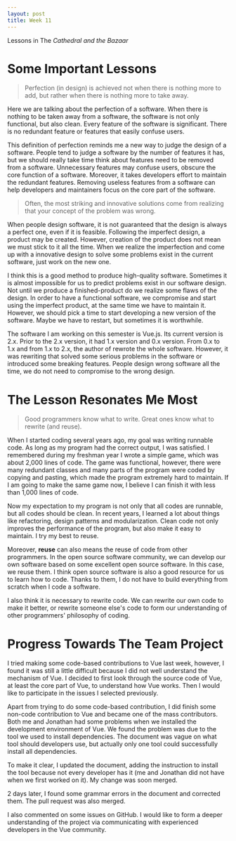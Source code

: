 ```yaml
---
layout: post
title: Week 11
---
```


Lessons in The _Cathedral and the Bazaar_

# Some Important Lessons

> Perfection (in design) is achieved not when there is nothing more to add, but rather when there is nothing more to take away.

Here we are talking about the perfection of a software. When there is nothing to be taken away from a software, the software is not only functional, but also clean. Every feature of the software is significant. There is no redundant feature or features that easily confuse users.

This definition of perfection reminds me a new way to judge the design of a software. People tend to judge a software by the number of features it has, but we should really take time think about features need to be removed from a software. Unnecessary features may confuse users, obscure the core function of a software. Moreover, it takes developers effort to maintain the redundant features. Removing useless features from a software can help developers and maintainers focus on the core part of the software.

> Often, the most striking and innovative solutions come from realizing that your concept of the problem was wrong.

When people design software, it is not guaranteed that the design is always a perfect one, even if it is feasible. Following the imperfect design, a product may be created. However, creation of the product does not mean we must stick to it all the time. When we realize the imperfection and come up with a innovative design to solve some problems exist in the current software, just work on the new one.

I think this is a good method to produce high-quality software. Sometimes it is almost impossible for us to predict problems exist in our software design. Not until we produce a finished-product do we realize some flaws of the design. In order to have a functional software, we compromise and start using the imperfect product, at the same time we have to maintain it. However, we should pick a time to start developing a new version of the software. Maybe we have to restart, but sometimes it is worthwhile.

The software I am working on this semester is Vue.js. Its current version is 2.x. Prior to the 2.x version, it had 1.x version and 0.x version. From 0.x to 1.x and from 1.x to 2.x, the author of rewrote the whole software. However, it was rewriting that solved some serious problems in the software or introduced some breaking features. People design wrong software all the time, we do not need to compromise to the wrong design. 

# The Lesson Resonates Me Most

>  Good programmers know what to write. Great ones know what to rewrite (and reuse).

When I started coding several years ago, my goal was writing runnable code. As long as my program had the correct output, I was satisfied. I remembered during my freshman year I wrote a simple game, which was about 2,000 lines of code. The game was functional, however, there were many redundant classes and many parts of the program were coded by copying and pasting, which made the program extremely hard to maintain. If I am going to make the same game now, I believe I can finish it with less than 1,000 lines of code.

Now my expectation to my program is not only that all codes are runnable, but all codes should be clean. In recent years, I learned a lot about things like refactoring, design patterns and modularization. Clean code not only improves the performance of the program, but also make it easy to maintain. I try my best to reuse.

Moreover, **reuse** can also means the reuse of code from other programmers. In the open source software community, we can develop our own software based on some excellent open source software. In this case, we reuse them. I think open source software is also a good resource for us to learn how to code. Thanks to them, I do not have to build everything from scratch when I code a software. 

I also think it is necessary to rewrite code. We can rewrite our own code to make it better, or rewrite someone else's code to form our understanding of other programmers' philosophy of coding.

# Progress Towards The Team Project

I tried making some code-based contributions to Vue last week, however, I found it was still a little difficult because I did not well understand the mechanism of Vue. I decided to first look through the source code of Vue, at least the core part of Vue, to understand how Vue works. Then I would like to participate in the issues I selected previously.

Apart from trying to do some code-based contribution, I did finish some non-code contribution to Vue and became one of the mass contributors. Both me and Jonathan had some problems when we installed the development environment of Vue. We found the problem was due to the tool we used to install dependencies. The document was vague on what tool should developers use, but actually only one tool could successfully install all dependencies.

To make it clear, I updated the document, adding the instruction to install the tool because not every developer has it (me and Jonathan did not have when we first worked on it). My change was soon merged.

2 days later, I found some grammar errors in the document and corrected them. The pull request was also merged.

I also commented on some issues on GitHub. I would like to form a deeper understanding of the project via communicating with experienced developers in the Vue community.
